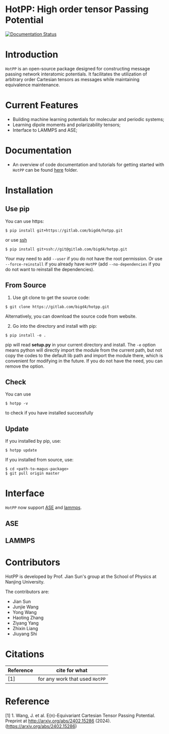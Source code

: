 # **HotPP: High order tensor Passing Potential**
[![Documentation Status](https://readthedocs.org/projects/hotpp/badge/?version=latest)](https://hotpp.readthedocs.io/en/latest/?badge=latest)

# Introduction
`HotPP` is an open-source package designed for constructing message passing network interatomic potentials. It facilitates the utilization of arbitrary order Cartesian tensors as messages while maintaining equivalence maintenance.

# Current Features
* Building machine learning potentials for molecular and periodic systems;
* Learning dipole moments and polarizability tensors;
* Interface to LAMMPS and ASE;


# Documentation
* An overview of code documentation and tutorials for getting started with `HotPP` can be found [here](https://hotpp.readthedocs.io/en/latest/) folder.

# Installation
<span id= "using_pip"> </span>

## Use pip 
You can use https:
```shell
$ pip install git+https://gitlab.com/bigd4/hotpp.git
```
or use [ssh](https://docs.gitlab.com/ee/user/ssh.html)
```shell
$ pip install git+ssh://git@gitlab.com/bigd4/hotpp.git
```
Your may need to add `--user` if you do not have the root permission. Or use `--force-reinstall` if you already  have `HotPP` (add `--no-dependencies` if you do not want to reinstall the dependencies).


## From Source
1. Use git clone to get the source code:
```shell
$ git clone https://gitlab.com/bigd4/hotpp.git
```
Alternatively, you can download the source code from website.

2. Go into the directory and install with pip:
```shell
$ pip install -e .
```
pip will read **setup.py** in your current directory and install. The `-e` option means python will directly import the module from the current path, but not copy the codes to the default lib path and import the module there, which is convenient for modifying in the future. If you do not have the need, you can remove the option.
<!-- 
## Offline package

We provide an offline package in the [release](https://gitlab.com/bigd4/magus/-/releases). You can also use [conda-build](https://docs.conda.io/projects/conda-build/en/latest/) and [constructor](https://conda.github.io/constructor/) to make it by yourself as described [here](https://gitlab.com/bigd4/magus/-/tree/master/conda).  
After get the package,
```shell
$ chmod +x magus-***-Linux-x86_64.sh
$ ./magus-***-Linux-x86_64.sh
```
and follow the guide. -->
## Check
You can use 
```shell
$ hotpp -v
```
to check if you have installed successfully

## Update
If you installed by pip, use:
```shell
$ hotpp update
```
If you installed from source, use:
```shell
$ cd <path-to-magus-package>
$ git pull origin master
```
<!-- 
# Environment variables
## Job management system
Add
```shell
$ export JOB_SYSTEM=LSF/SLURM/PBS
```
in your `~/.bashrc` according to your job management system (choose one of them).  

## Auto completion
Put [`auto_complete.sh`](https://gitlab.com/bigd4/magus/-/blob/master/magus/auto_complete.sh) in your `PATH` like:
```shell
source <your-path-to>/auto_complete.sh
``` -->

# Interface
`HotPP` now support [ASE](https://wiki.fysik.dtu.dk/ase/ase/calculators/calculators.html#module-ase.calculators) and [lammps](https://www.lammps.org/). 
## ASE
## LAMMPS

# Contributors
HotPP is developed by Prof. Jian Sun's group at the School of Physics at Nanjing University.

The contributors are:
- Jian Sun
- Junjie Wang
- Yong Wang
- Haoting Zhang
- Ziyang Yang
- Zhixin Liang
- Jiuyang Shi

# Citations
| Reference | cite for what                         |
| --------- | ------------------------------------- |
| [1]    | for any work that used `HotPP`        |


# Reference

[1] 1. Wang, J. et al. E(n)-Equivariant Cartesian Tensor Passing Potential. Preprint at http://arxiv.org/abs/2402.15286 (2024).
 (https://arxiv.org/abs/2402.15286)
